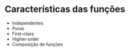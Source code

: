 # Características das funções

- Independentes
- Puras
- First-class
- Higher-order
- Composição de funções
  